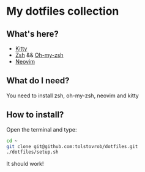 # My dotfiles collection

## What's here?

- [Kitty](https://github.com/kovidgoyal/kitty)
- [Zsh](https://www.zsh.org/) && [Oh-my-zsh](https://github.com/ohmyzsh/ohmyzsh)
- [Neovim](https://github.com/neovim/neovim)

## What do I need?

You need to install zsh, oh-my-zsh, neovim and kitty

## How to install?

Open the terminal and type:

```bash
cd ~
git clone git@github.com:tolstovrob/dotfiles.git
./dotfiles/setup.sh
```

It should work!
